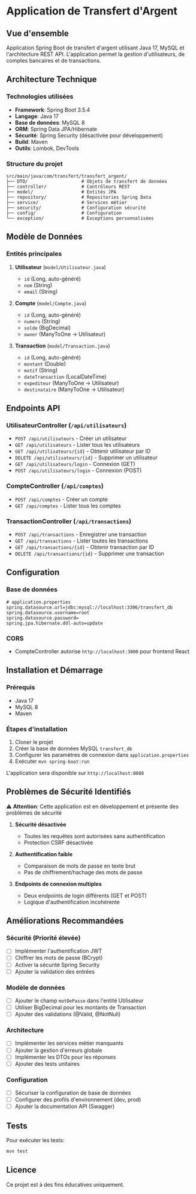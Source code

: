 # Application de Transfert d'Argent

## Vue d'ensemble
Application Spring Boot de transfert d'argent utilisant Java 17, MySQL et l'architecture REST API. L'application permet la gestion d'utilisateurs, de comptes bancaires et de transactions.

## Architecture Technique

### Technologies utilisées
- **Framework**: Spring Boot 3.5.4
- **Langage**: Java 17
- **Base de données**: MySQL 8
- **ORM**: Spring Data JPA/Hibernate
- **Sécurité**: Spring Security (désactivée pour développement)
- **Build**: Maven
- **Outils**: Lombok, DevTools

### Structure du projet
```
src/main/java/com/transfert/transfert_argent/
├── DTO/                    # Objets de transfert de données
├── controller/             # Contrôleurs REST
├── model/                  # Entités JPA
├── repository/             # Repositories Spring Data
├── service/                # Services métier
├── security/               # Configuration sécurité
├── config/                 # Configuration
└── exception/              # Exceptions personnalisées
```

## Modèle de Données

### Entités principales
1. **Utilisateur** (`model/Utilisateur.java`)
   - `id` (Long, auto-généré)
   - `nom` (String)
   - `email` (String)

2. **Compte** (`model/Compte.java`)
   - `id` (Long, auto-généré)
   - `numero` (String)
   - `solde` (BigDecimal)
   - `owner` (ManyToOne → Utilisateur)

3. **Transaction** (`model/Transaction.java`)
   - `id` (Long, auto-généré)
   - `montant` (Double)
   - `motif` (String)
   - `dateTransaction` (LocalDateTime)
   - `expediteur` (ManyToOne → Utilisateur)
   - `destinataire` (ManyToOne → Utilisateur)

## Endpoints API

### UtilisateurController (`/api/utilisateurs`)
- `POST /api/utilisateurs` - Créer un utilisateur
- `GET /api/utilisateurs` - Lister tous les utilisateurs
- `GET /api/utilisateurs/{id}` - Obtenir utilisateur par ID
- `DELETE /api/utilisateurs/{id}` - Supprimer un utilisateur
- `GET /api/utilisateurs/login` - Connexion (GET)
- `POST /api/utilisateurs/login` - Connexion (POST)

### CompteController (`/api/comptes`)
- `POST /api/comptes` - Créer un compte
- `GET /api/comptes` - Lister tous les comptes

### TransactionController (`/api/transactions`)
- `POST /api/transactions` - Enregistrer une transaction
- `GET /api/transactions` - Lister toutes les transactions
- `GET /api/transactions/{id}` - Obtenir transaction par ID
- `DELETE /api/transactions/{id}` - Supprimer une transaction

## Configuration

### Base de données
```properties
# application.properties
spring.datasource.url=jdbc:mysql://localhost:3306/transfert_db
spring.datasource.username=root
spring.datasource.password=
spring.jpa.hibernate.ddl-auto=update
```

### CORS
- CompteController autorise `http://localhost:3000` pour frontend React

## Installation et Démarrage

### Prérequis
- Java 17
- MySQL 8
- Maven

### Étapes d'installation
1. Cloner le projet
2. Créer la base de données MySQL `transfert_db`
3. Configurer les paramètres de connexion dans `application.properties`
4. Exécuter `mvn spring-boot:run`

L'application sera disponible sur `http://localhost:8080`

## Problèmes de Sécurité Identifiés

⚠️ **Attention**: Cette application est en développement et présente des problèmes de sécurité

1. **Sécurité désactivée**
   - Toutes les requêtes sont autorisées sans authentification
   - Protection CSRF désactivée

2. **Authentification faible**
   - Comparaison de mots de passe en texte brut
   - Pas de chiffrement/hachage des mots de passe

3. **Endpoints de connexion multiples**
   - Deux endpoints de login différents (GET et POST)
   - Logique d'authentification incohérente

## Améliorations Recommandées

### Sécurité (Priorité élevée)
- [ ] Implémenter l'authentification JWT
- [ ] Chiffrer les mots de passe (BCrypt)
- [ ] Activer la sécurité Spring Security
- [ ] Ajouter la validation des entrées

### Modèle de données
- [ ] Ajouter le champ `motDePasse` dans l'entité Utilisateur
- [ ] Utiliser BigDecimal pour les montants de Transaction
- [ ] Ajouter des validations (@Valid, @NotNull)

### Architecture
- [ ] Implémenter les services métier manquants
- [ ] Ajouter la gestion d'erreurs globale
- [ ] Implémenter les DTOs pour les réponses
- [ ] Ajouter des tests unitaires

### Configuration
- [ ] Sécuriser la configuration de base de données
- [ ] Configurer des profils d'environnement (dev, prod)
- [ ] Ajouter la documentation API (Swagger)

## Tests

Pour exécuter les tests:
```bash
mvn test
```

## Licence

Ce projet est à des fins éducatives uniquement.